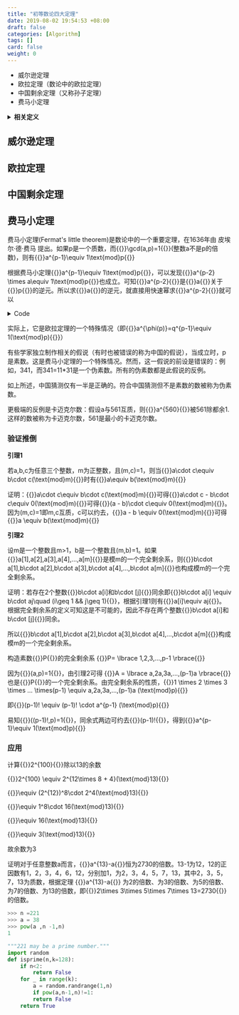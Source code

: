 ```yaml
---
title: "初等数论四大定理"
date: 2019-08-02 19:54:53 +08:00
draft: false
categories: [Algorithm]
tags: []
card: false
weight: 0
---
```


- 威尔逊定理
- 欧拉定理（数论中的欧拉定理）
- 中国剩余定理（又称孙子定理）
- 费马小定理

<!--more-->

<details>
<summary><strong>相关定义</strong></summary>

<details>
<summary>积性函数</summary>

积性函数：对于任意互质的整数{{<latex>}}a{{</latex>}}和{{<latex>}}b{{</latex>}}有性质{{<latex>}}f(ab)=f(a)f(b){{</latex>}}的数论函数

完全积性函数：对于任意整数{{<latex>}}a{{</latex>}}和{{<latex>}}b{{</latex>}}有性质{{<latex>}}f(ab)=f(a)f(b){{</latex>}}的数论函数

{{<latex>}}\phi(n) \quad - \quad \text{欧拉函数}{{</latex>}}

{{<latex>}}\mu(n) \quad - \quad \text{莫比乌斯函数，关于非平方数的质因子数目}{{</latex>}}

{{<latex>}}\gcd(n,k) \quad - \quad \text{最大公因子，当k固定的情况}{{</latex>}}

{{<latex>}}d(n) \quad - \quad \text{n的正因子数目}{{</latex>}}

{{<latex>}}\sigma(n) \quad - \quad \text{n的所有正因子之和}{{</latex>}}

{{<latex>}}\sigma k(n) \quad - \quad \text{因子函数，n的所有正因子的k次幂之和，当中k可为任何复数。}{{</latex>}}

{{<latex>}}1(n) \quad - \quad \text{不变的函数，定义为1(n)=1 （完全积性）}{{</latex>}}

{{<latex>}}Id(n) \quad - \quad \text{单位函数，定义为Id(n)=n （完全积性）}{{</latex>}}

{{<latex>}}Idk(n) \quad - \quad \text{幂函数，对于任何复数、实数k，定义为}Idk(n)=n^k \text{（完全积性）}{{</latex>}}

{{<latex>}}\epsilon(n) \quad - \quad \text{定义为：若}n=1, \epsilon(n)=1 \text{；若}n>1, \epsilon(n)=0 \text{分别称为“对于狄利克雷卷积的乘法单位” （完全积性）}{{</latex>}}

{{<latex>}}\lambda(n) \quad - \quad \text{刘维尔函数，关于能整数n的质因子的数目}{{</latex>}}

{{<latex>}}\gamma(n) \quad - \quad \text{定义为：} \gamma(n)=(-1)^{\omega(n)} \text{，在次加性函数}\omega(n)\text{是不同能整除n的质数的数目}{{</latex>}}

{{<latex>}}\text{另外，所有狄利克雷特征均是完全积性的}{{</latex>}}

**积性函数的性质**

**性质一**

这和算数基本定理有关

若将n表示成质因子分解式

{{<latex>}}n=p_{1}^{a_1}p_{2}^{a_2}...p_{k}^{a_k}{{</latex>}}

则有

{{<latex>}}f(n)=f(p_{1}^{a_1})f(p_{2}^{a_2})...f(p_{k}^{a_k}){{</latex>}}

**性质二**

若f为积性函数且有{{<latex>}}f(p^n)=f^n(p){{</latex>}}

则f为完全积性函数

**非积性函数**

冯·曼戈尔特函数：当n是质数p的整数幂，{{<latex>}}\Lambda(n)=\ln(p){{</latex>}}，否则{{<latex>}}\Lambda(n)=0{{</latex>}}

不大于正整数n的质数的数目{{<latex>}}\Pi(n){{</latex>}}

整数拆分的数目{{<latex>}}P(n){{</latex>}}：一个整数能表示成正整数之和的方法的数目

</details>

<details>
<summary>取余的性质</summary>

对于基本的四种运算而言，加减乘都符合“分配率”，唯独除法不满足。

1. {{<latex>}}(a-b)\%c = (a\%c-b\%c)\%c{{</latex>}}
2. {{<latex>}}(a+b)\%c = (a\%c+b\%c)\%c{{</latex>}}
3. {{<latex>}}(a\times b)\%c = (a\%c\times b\%c)\%c{{</latex>}}

如果要实现除法，那么必须把除法转换为乘法，假设{{<latex>}}b^{-1}{{</latex>}}是{{<latex>}}b{{</latex>}}关于{{<latex>}}c{{</latex>}}的逆元。

{{<latex>}}(a\div b)\%c 可以转化为 (a\times b^{-1})\%c = (a\%c\times b^{-1}\%c)\%c{{</latex>}}

</details>

<details>
<summary>完全剩余系</summary>

**完全剩余系：** 从模n的每个剩余类中各取一个数，得到一个由n个数组成的集合，叫做模n的一个完全剩余系。完全剩余系常用于数论中存在性证明。

**在模n的剩余类中各取一个元素，则这n个数就构成了模n的一个完全剩余系。**

命n为一个自然数，a，b为整数。如果a-b为n的整数倍，则称a，b关于n同余，用同余式{{<latex>}}a\equiv b\left(\text{mod}n\right){{</latex>}}记之。否则称a，b关于n不同余，记为{{<latex>}}a\not\equiv b\left(\text{mod}n\right){{</latex>}}。我们称n为同余式的模。同余式满足：

- 反射性（reflection），即{{<latex>}}a\equiv a \left(\text{mod}n\right){{</latex>}}
- 对称性（symmetry），即由{{<latex>}}a\equiv b\left(\text{mod}n\right){{</latex>}}可得{{<latex>}}b\equiv a\left(\text{mod}n\right){{</latex>}}
- 传递性（transitivity），即由 {{<latex>}}a\equiv b\left(\text{mod}n\right){{</latex>}},{{<latex>}}b\equiv c\left(\text{mod}n\right){{</latex>}} 可得 {{<latex>}}a\equiv c\left(\text{mod}n\right){{</latex>}}

因此，可以利用同余关系将整数分类，凡同余的数属于一个类，于是异类中的数皆不同余。共得到整数的n个类。在每一个类中各取一个数作为代表所成的集合称为模n的一个完全剩余系。

**举例**

取最小非负剩余为代表，则得完全剩余系{0,1,2,...,n-1}。剩余类的代表相加得一数属于另一类，这个类仅与相加两数所在的类有关，而与代表的选取无关。于是，可以定义剩余类间的加法，以0所在的类O为单位元，则剩余类的全体关于加法构成一个交换群。当然在剩余类之间可以定义乘法。但关于除法就不一定可能，例如：{{<latex>}}3\cdot 2\equiv 1\cdot 2\left(\text{mod}4\right){{</latex>}}，{{<latex>}}2\equiv 2\left(\text{mod}4\right){{</latex>}}，但是{{<latex>}}3\not\equiv 1 \left(\text{mod}4\right){{</latex>}}

一个数除以4的余数只能是0，1，2，3，{0，1，2，3}和{4，5，-2，11}是模4的完全剩余系。可以看出0和4，1和5，2和-2，3和11模4同余，这4组数分别属于四个剩余类。

**性质**

(m,n)=1 -> m、n两个数的最大公约数是1

1. 对于n个整数，其构成模n的完全系等价于其关于模n两两不同余
2. 若{{<latex>}}a_i \left(1\leq i \leq n\right){{</latex>}}构成模n的完系，{{<latex>}}k、m \in Z，\left(m,n\right)=1{{</latex>}}，则{{<latex>}}k+ma_i\left(1\leq i \leq n\right){{</latex>}}也构成模n的完系
3. 若{{<latex>}}a_i \left(1\leq i \leq n\right){{</latex>}}构成模n的完系，则{{<latex>}}\sum_{i=1}^{n}a_i = \frac{n\left(n+1\right)}{2}=\lbrace ^{\frac{n}{2}\left(\text{mod}n\right)}_{0\left(\text{mod}n\right)}{{</latex>}}

</details>

<details>
<summary>剩余类</summary>

**剩余类**，亦称同余类，是一种数学的用语，为数论的基本概念之一。

设模为n，则根据余数可将所有的整数分为n类，把所有与整数a模n同余的整数构成的集合叫做模n的一个剩余类，记做\[a\]。并把a叫做剩余类\[a\]的一个代表元。

**定义**

一个整数被正整数n除后，余数有n中情形：0，1，2，3，。。。，n-1，他们彼此对模n不同余。这表明，每个整数恰与这n个整数中的某一个对模n同余。这样一来，按模n是否同余对整数集进行分类，可以将整数集分成n个两两不相交的子集。我们把（所有）对模n同余的整数构成的一个集合叫做模n的一个剩余类。

**模m的剩余类具有以下性质**

1. 每一个整数恰包含在某一个类{{<latex>}}C_j{{</latex>}}里({{<latex>}}0 \leq j \leq m-1{{</latex>}})
2. 两个整数x，y属于同一类的充分必要条件是{{<latex>}}x\equiv y\left(\text{mod} m\right){{</latex>}}

**剩余类与完全剩余类**

由此可引出抽象代数中的重要概念，如群论中的陪集，环论中的剩余类等。任取n，这n个数(o, 1, ..., n-1)称为模n的一个完全剩余类。每个数称为相应类的代表元。最常用的完全剩余系是{0, 1, ..., n-1}。

1. 若{{<latex>}}n \in Z^{+}{{</latex>}}，则n个整数，{{<latex>}}r_0, r_1, ..., r_{n-1}{{</latex>}}构成一个完全剩余系数的充分必要条件是这n个除n的余数两两不相等。
2. 若{{<latex>}}n \in Z^{+}, k \in Z, \left(k, n\right)=1{{</latex>}}，当{{<latex>}}x_1, x_2,..., x_n{{</latex>}}为完全剩余系时，{{<latex>}}kx_1+m, kx_2+m,..., kx_n+m{{</latex>}}也为完全剩余系数。
3. 若{{<latex>}}m,n \in Z^{+}, \left(m, n\right)=1{{</latex>}}，则当{{<latex>}}a_0,a_1,...,a_{m-1},b_0,b_1,...,b_{n-1}{{</latex>}}是完全剩余系数时，{{<latex>}}na_i+mb_j\left(i=0, 1,...,m-1;j=0,1,...,n-1\right){{</latex>}}也构成{{<latex>}}m\times n{{</latex>}}完全剩余系

**剩余类与简化剩余类**

在剩余类选取一个与n互素代表元构成简化剩余类

1. {{<latex>}}n \in Z^{+}, k \in Z, \left(k, n\right)=1{{</latex>}}，当{{<latex>}}x_1, x_2,..., x_n{{</latex>}}为简化剩余系时，{{<latex>}}kx_1+m, kx_2+m,..., kx_n+m{{</latex>}}也为简化剩余系数。
2. 若{{<latex>}}m,n \in Z^{+}, \left(m, n\right)=1{{</latex>}}，则当{{<latex>}}a_0,a_1,...,a_t,b_0,b_1,...,b_s{{</latex>}}是简化剩余系数时，{{<latex>}}na_i+mb_j\left(i=0...t;j=0...s\right){{</latex>}}也构成{{<latex>}}m\times n{{</latex>}}完全剩余系

</details>

<details>
<summary>缩系</summary>

简化剩余系也称既约剩余系、缩系，是数学术语。

**缩系的定义：**如果一个模m的剩余类里面的数与m互素（显然，只需有一个与m互素，其余的均与m互素）就把它叫做一个与模m互素的剩余类，在与模m互素的全部剩余类中，各取一数所组成的集叫做模m的一组简化剩余系

若整数{{<latex>}}A_1, A_2,..., A_m{{</latex>}}模n分别对应{{<latex>}}0, 1, 2,..., n-1{{</latex>}}中所有m个与n互素的自然数，则称集合{{{<latex>}}A_1, A_2,..., A_m{{</latex>}}}为模n的一个缩系

**缩系的性质：**

1. 对于任意的与n互质的正整数k，若{{{<latex>}}A_1, A_2,..., A_m{{</latex>}}}为模n的一个缩系，(k,n)=1，则{{{<latex>}}k \times A_1, k \times A_2,..., k \times A_m{{</latex>}}}也为模n的一个缩系
2. {{<latex>}}\left(k \times A_1\right)...\left(k \times A_1\right) \equiv A_1 \times A_2...A_m\left(\text{mod}n\right){{</latex>}}

</details>

</details>

## 威尔逊定理

## 欧拉定理

## 中国剩余定理

## 费马小定理

费马小定理(Fermat's little theorem)是数论中的一个重要定理，在1636年由 皮埃尔·德·费马 提出。如果p是一个质数，而{{<latex>}}\gcd(a,p)=1{{</latex>}}(整数a不是p的倍数)，则有{{<latex>}}a^{p-1}\equiv 1\text{mod}p{{</latex>}}

根据费马小定理{{<latex>}}a^{p-1}\equiv 1\text{mod}p{{</latex>}}，可以发现{{<latex>}}a^{p-2} \times a\equiv 1\text{mod}p{{</latex>}}也成立。可知{{<latex>}}a^{p-2}{{</latex>}}是{{<latex>}}a{{</latex>}}关于{{<latex>}}p{{</latex>}}的逆元。所以求{{<latex>}}a{{</latex>}}的逆元，就直接用快速幂求{{<latex>}}a^{p-2}{{</latex>}}就可以

<details>
<summary>Code</summary>

```c++
LL power(LL a, int x) {
	LL ans = 1;
	while(x) {
		if(x&1) ans = (ans * a) %mod;
		a = (a * a) %mod;
		x >>= 1;
	}
	return ans;
}

LL inv(LL a) {
	return power(a, mod - 2);
}
```
</details>

实际上，它是欧拉定理的一个特殊情况（即{{<latex>}}a^{\phi(p)}=q^{p-1}\equiv 1(\text{mod}p){{</latex>}}）

有些学家独立制作相关的假说（有时也被错误的称为中国的假说），当成立时，p是素数。这是费马小定理的一个特殊情况。然而，这一假说的前设是错误的：例如，341，而341=11*31是一个伪素数。所有的伪素数都是此假说的反例。

如上所述，中国猜测仅有一半是正确的。符合中国猜测但不是素数的数被称为伪素数。

更极端的反例是卡迈克尔数：假设a与561互质，则{{<latex>}}a^{560}{{</latex>}}被561除都余1.这样的数被称为卡迈克尔数，561是最小的卡迈克尔数。



### 验证推倒

**引理1**

若a,b,c为任意三个整数，m为正整数，且(m,c)=1，则当{{<latex>}}a\cdot c\equiv b\cdot c(\text{mod}m){{</latex>}}时有{{<latex>}}a\equiv b(\text{mod}m){{</latex>}}

证明：{{<latex>}}a\cdot c\equiv b\cdot c(\text{mod}m){{</latex>}}可得{{<latex>}}a\cdot c - b\cdot c\equiv 0(\text{mod}m){{</latex>}}可得{{<latex>}}(a - b)\cdot c\equiv 0(\text{mod}m){{</latex>}}。因为(m,c)=1即m,c互质，c可以约去，{{<latex>}}a - b \equiv 0(\text{mod}m){{</latex>}}可得{{<latex>}}a \equiv b(\text{mod}m){{</latex>}}

**引理2**

设m是一个整数且m>1，b是一个整数且(m,b)=1。如果{{<latex>}}a[1],a[2],a[3],a[4],...,a[m]{{</latex>}}是模m的一个完全剩余系，则{{<latex>}}b\cdot a[1],b\cdot a[2],b\cdot a[3],b\cdot a[4],...,b\cdot a[m]{{</latex>}}也构成模m的一个完全剩余系。

证明：若存在2个整数{{<latex>}}b\cdot a[i]和b\cdot [j]{{</latex>}}同余即{{<latex>}}b\cdot a[i] \equiv b\cdot a[j](\text{mod}m)\quad (i\geq 1 \&\& j\geq 1){{</latex>}}，根据引理1则有{{<latex>}}a[i]\equiv a[j](\text{mod}m){{</latex>}}。根据完全剩余系的定义可知这是不可能的，因此不存在两个整数{{<latex>}}b\cdot a[i]和b\cdot [j]{{</latex>}}同余。

所以{{<latex>}}b\cdot a[1],b\cdot a[2],b\cdot a[3],b\cdot a[4],...,b\cdot a[m]{{</latex>}}构成模m的一个完全剩余系。

构造素数{{<latex>}}P{{</latex>}}的完全剩余系 {{<latex>}}P= \lbrace 1,2,3,...,p-1 \rbrace{{</latex>}}

因为{{<latex>}}(a,p)=1{{</latex>}}，由引理2可得 {{<latex>}}A = \lbrace a,2a,3a,...,(p-1)a \rbrace{{</latex>}} 也是{{<latex>}}P{{</latex>}}的一个完全剩余系。由完全剩余系的性质，{{<latex>}}1 \times 2 \times 3 \times ... \times(p-1) \equiv a,2a,3a,...,(p-1)a (\text{mod}p){{</latex>}}

即{{<latex>}}(p-1)! \equiv (p-1)! \cdot a^{p-1} (\text{mod}p){{</latex>}}

易知{{<latex>}}((p-1)!,p)=1{{</latex>}}，同余式两边可约去{{<latex>}}(p-1)!{{</latex>}}，得到{{<latex>}}a^{p-1}\equiv 1(\text{mod}p){{</latex>}}

### 应用

计算{{<latex>}}2^{100}{{</latex>}}除以13的余数

{{<latex>}}2^{100} \equiv 2^{12\times 8 + 4}(\text{mod}13){{</latex>}}

{{<latex>}}\equiv (2^{12})^8\cdot 2^4(\text{mod}13){{</latex>}}

{{<latex>}}\equiv 1^8\cdot 16(\text{mod}13){{</latex>}}

{{<latex>}}\equiv 16(\text{mod}13){{</latex>}}

{{<latex>}}\equiv 3(\text{mod}13){{</latex>}}

故余数为3

证明对于任意整数a而言，{{<latex>}}a^{13}-a{{</latex>}}恒为2730的倍数。13-1为12，12的正因数有1，2，3，4，6，12，分别加1，为2，3，4，5，7，13，其中2，3，5，7，13为质数，根据定理 {{<latex>}}a^{13}-a{{</latex>}} 为2的倍数、为3的倍数、为5的倍数、为7的倍数、为13的倍数，即{{<latex>}}2\times 3\times 5\times 7\times 13=2730{{</latex>}}的倍数。

```python
>>> n =221
>>> a = 38
>>> pow(a ,n -1,n)
1

"""221 may be a prime number."""
import random
def isprime(n,k=128):
    if n<2:
        return False
    for _ in range(k):
        a = random.randrange(1,n)
        if pow(a,n-1,n)!=1:
        return False
    return True
```


